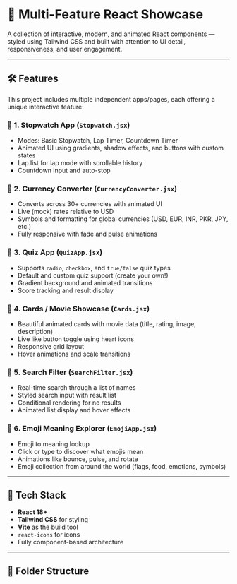 # 🌟 Multi-Feature React Showcase

A collection of interactive, modern, and animated React components — styled using Tailwind CSS and built with attention to UI detail, responsiveness, and user engagement.

---

## 🛠️ Features

This project includes multiple independent apps/pages, each offering a unique interactive feature:

### 🔹 1. Stopwatch App (`Stopwatch.jsx`)
- Modes: Basic Stopwatch, Lap Timer, Countdown Timer
- Animated UI using gradients, shadow effects, and buttons with custom states
- Lap list for lap mode with scrollable history
- Countdown input and auto-stop

### 🔹 2. Currency Converter (`CurrencyConverter.jsx`)
- Converts across 30+ currencies with animated UI
- Live (mock) rates relative to USD
- Symbols and formatting for global currencies (USD, EUR, INR, PKR, JPY, etc.)
- Fully responsive with fade and pulse animations

### 🔹 3. Quiz App (`QuizApp.jsx`)
- Supports `radio`, `checkbox`, and `true/false` quiz types
- Default and custom quiz support (create your own!)
- Gradient background and animated transitions
- Score tracking and result display

### 🔹 4. Cards / Movie Showcase (`Cards.jsx`)
- Beautiful animated cards with movie data (title, rating, image, description)
- Live like button toggle using heart icons
- Responsive grid layout
- Hover animations and scale transitions

### 🔹 5. Search Filter (`SearchFilter.jsx`)
- Real-time search through a list of names
- Styled search input with result list
- Conditional rendering for no results
- Animated list display and hover effects

### 🔹 6. Emoji Meaning Explorer (`EmojiApp.jsx`)
- Emoji to meaning lookup
- Click or type to discover what emojis mean
- Animations like bounce, pulse, and rotate
- Emoji collection from around the world (flags, food, emotions, symbols)

---

## 🧰 Tech Stack

- **React 18+**
- **Tailwind CSS** for styling
- **Vite** as the build tool
- `react-icons` for icons
- Fully component-based architecture

---

## 📁 Folder Structure

